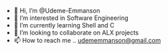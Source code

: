 - 👋 Hi, I’m @Udeme-Emmanson
- 👀 I’m interested in Software Engineering
- 🌱 I’m currently learning Shell and C
- 💞️ I’m looking to collaborate on ALX projects
- 📫 How to reach me .. udememmanson@gmail.com

<!---
Udeme-Emmanson/Udeme-Emmanson is a ✨ special ✨ repository because its `README.md` (this file) appears on your GitHub profile.
You can click the Preview link to take a look at your changes.
--->
